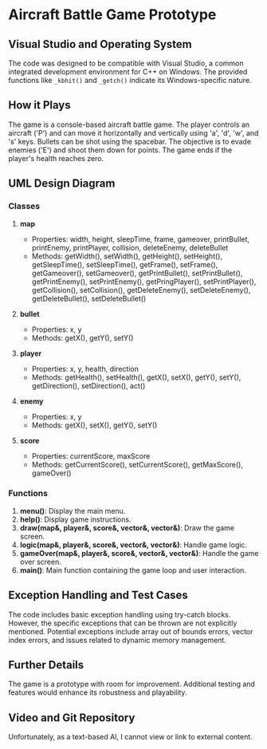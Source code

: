 # Aircraft Battle Game Prototype

## Visual Studio and Operating System

The code was designed to be compatible with Visual Studio, a common integrated development environment for C++ on Windows. The provided functions like `_kbhit()` and `_getch()` indicate its Windows-specific nature.

## How it Plays

The game is a console-based aircraft battle game. The player controls an aircraft ('P') and can move it horizontally and vertically using 'a', 'd', 'w', and 's' keys. Bullets can be shot using the spacebar. The objective is to evade enemies ('E') and shoot them down for points. The game ends if the player's health reaches zero.

## UML Design Diagram

### Classes

1. **map**
   - Properties: width, height, sleepTime, frame, gameover, printBullet, printEnemy, printPlayer, collision, deleteEnemy, deleteBullet
   - Methods: getWidth(), setWidth(), getHeight(), setHeight(), getSleepTime(), setSleepTime(), getFrame(), setFrame(), getGameover(), setGameover(), getPrintBullet(), setPrintBullet(), getPrintEnemy(), setPrintEnemy(), getPringPlayer(), setPrintPlayer(), getCollision(), setCollision(), getDeleteEnemy(), setDeleteEnemy(), getDeleteBullet(), setDeleteBullet()

2. **bullet**
   - Properties: x, y
   - Methods: getX(), getY(), setY()

3. **player**
   - Properties: x, y, health, direction
   - Methods: getHealth(), setHealth(), getX(), setX(), getY(), setY(), getDirection(), setDirection(), act()

4. **enemy**
   - Properties: x, y
   - Methods: getX(), setX(), getY(), setY()

5. **score**
   - Properties: currentScore, maxScore
   - Methods: getCurrentScore(), setCurrentScore(), getMaxScore(), gameOver()

### Functions

1. **menu()**: Display the main menu.
2. **help()**: Display game instructions.
3. **draw(map&, player&, score&, vector<enemy>&, vector<bullet>&)**: Draw the game screen.
4. **logic(map&, player&, score&, vector<enemy>&, vector<bullet>&)**: Handle game logic.
5. **gameOver(map&, player&, score&, vector<enemy>&, vector<bullet>&)**: Handle the game over screen.
6. **main()**: Main function containing the game loop and user interaction.

## Exception Handling and Test Cases

The code includes basic exception handling using try-catch blocks. However, the specific exceptions that can be thrown are not explicitly mentioned. Potential exceptions include array out of bounds errors, vector index errors, and issues related to dynamic memory management.

## Further Details

The game is a prototype with room for improvement. Additional testing and features would enhance its robustness and playability.

## Video and Git Repository

Unfortunately, as a text-based AI, I cannot view or link to external content.
